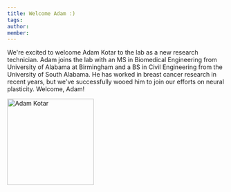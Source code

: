 ```yaml
---
title: Welcome Adam :)
tags:
author: 
member: 
---
```


We're excited to welcome Adam Kotar to the lab as a new research technician.  Adam joins the lab with an MS in Biomedical Engineering from University of Alabama at Birmingham and a BS in Civil Engineering from the University of South Alabama.  He has worked in breast cancer research in recent years, but we've successfully wooed him to join our efforts on neural plasticity.  Welcome, Adam!

<img src="https://fong-lab.github.io/images/headshots/kotar.png" alt="Adam Kotar" width="200"/>
